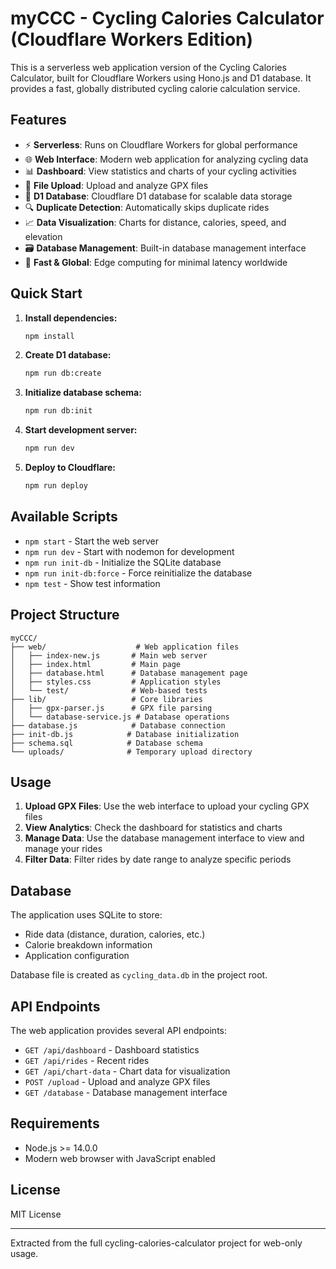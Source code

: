 # myCCC - Cycling Calories Calculator (Cloudflare Workers Edition)

This is a serverless web application version of the Cycling Calories Calculator, built for Cloudflare Workers using Hono.js and D1 database. It provides a fast, globally distributed cycling calorie calculation service.

## Features

- ⚡ **Serverless**: Runs on Cloudflare Workers for global performance
- 🌐 **Web Interface**: Modern web application for analyzing cycling data
- 📊 **Dashboard**: View statistics and charts of your cycling activities  
- 📁 **File Upload**: Upload and analyze GPX files
- 💾 **D1 Database**: Cloudflare D1 database for scalable data storage
- 🔍 **Duplicate Detection**: Automatically skips duplicate rides
- 📈 **Data Visualization**: Charts for distance, calories, speed, and elevation
- 🗃️ **Database Management**: Built-in database management interface
- 🚀 **Fast & Global**: Edge computing for minimal latency worldwide

## Quick Start

1. **Install dependencies:**
   ```bash
   npm install
   ```

2. **Create D1 database:**
   ```bash
   npm run db:create
   ```

3. **Initialize database schema:**
   ```bash
   npm run db:init
   ```

4. **Start development server:**
   ```bash
   npm run dev
   ```

5. **Deploy to Cloudflare:**
   ```bash
   npm run deploy
   ```

## Available Scripts

- `npm start` - Start the web server
- `npm run dev` - Start with nodemon for development
- `npm run init-db` - Initialize the SQLite database
- `npm run init-db:force` - Force reinitialize the database
- `npm test` - Show test information

## Project Structure

```
myCCC/
├── web/                    # Web application files
│   ├── index-new.js       # Main web server
│   ├── index.html         # Main page
│   ├── database.html      # Database management page
│   ├── styles.css         # Application styles
│   └── test/              # Web-based tests
├── lib/                   # Core libraries
│   ├── gpx-parser.js      # GPX file parsing
│   └── database-service.js # Database operations
├── database.js            # Database connection
├── init-db.js            # Database initialization
├── schema.sql            # Database schema
└── uploads/              # Temporary upload directory
```

## Usage

1. **Upload GPX Files**: Use the web interface to upload your cycling GPX files
2. **View Analytics**: Check the dashboard for statistics and charts
3. **Manage Data**: Use the database management interface to view and manage your rides
4. **Filter Data**: Filter rides by date range to analyze specific periods

## Database

The application uses SQLite to store:
- Ride data (distance, duration, calories, etc.)
- Calorie breakdown information
- Application configuration

Database file is created as `cycling_data.db` in the project root.

## API Endpoints

The web application provides several API endpoints:

- `GET /api/dashboard` - Dashboard statistics
- `GET /api/rides` - Recent rides
- `GET /api/chart-data` - Chart data for visualization
- `POST /upload` - Upload and analyze GPX files
- `GET /database` - Database management interface

## Requirements

- Node.js >= 14.0.0
- Modern web browser with JavaScript enabled

## License

MIT License

---

Extracted from the full cycling-calories-calculator project for web-only usage.